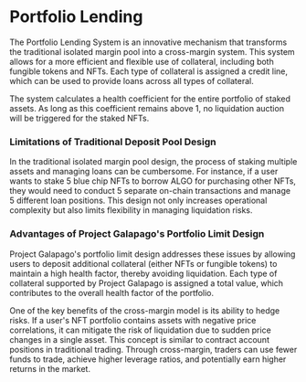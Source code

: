 # Portfolio Lending

The Portfolio Lending System is an innovative mechanism that transforms the traditional isolated margin pool into a cross-margin system. This system allows for a more efficient and flexible use of collateral, including both fungible tokens and NFTs. Each type of collateral is assigned a credit line, which can be used to provide loans across all types of collateral.

The system calculates a health coefficient for the entire portfolio of staked assets. As long as this coefficient remains above 1, no liquidation auction will be triggered for the staked NFTs.

### Limitations of Traditional Deposit Pool Design

In the traditional isolated margin pool design, the process of staking multiple assets and managing loans can be cumbersome. For instance, if a user wants to stake 5 blue chip NFTs to borrow ALGO for purchasing other NFTs, they would need to conduct 5 separate on-chain transactions and manage 5 different loan positions. This design not only increases operational complexity but also limits flexibility in managing liquidation risks.

### Advantages of Project Galapago's Portfolio Limit Design

Project Galapago's portfolio limit design addresses these issues by allowing users to deposit additional collateral (either NFTs or fungible tokens) to maintain a high health factor, thereby avoiding liquidation. Each type of collateral supported by Project Galapago is assigned a total value, which contributes to the overall health factor of the portfolio.

One of the key benefits of the cross-margin model is its ability to hedge risks. If a user's NFT portfolio contains assets with negative price correlations, it can mitigate the risk of liquidation due to sudden price changes in a single asset. This concept is similar to contract account positions in traditional trading. Through cross-margin, traders can use fewer funds to trade, achieve higher leverage ratios, and potentially earn higher returns in the market.
